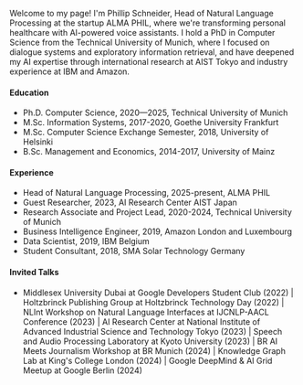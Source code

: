 
Welcome to my page! I'm Phillip Schneider, Head of Natural Language Processing at the startup ALMA PHIL, where we're transforming personal healthcare with AI-powered voice assistants. I hold a PhD in Computer Science from the Technical University of Munich, where I focused on dialogue systems and exploratory information retrieval, and have deepened my AI expertise through international research at AIST Tokyo and industry experience at IBM and Amazon.

#### Education
- Ph.D. Computer Science, 2020—2025, Technical University of Munich
- M.Sc. Information Systems, 2017-2020, Goethe University Frankfurt
- M.Sc. Computer Science Exchange Semester, 2018, University of Helsinki
- B.Sc. Management and Economics, 2014-2017, University of Mainz

#### Experience
- Head of Natural Language Processing, 2025-present, ALMA PHIL
- Guest Researcher, 2023, AI Research Center AIST Japan
- Research Associate and Project Lead, 2020-2024, Technical University of Munich 
- Business Intelligence Engineer, 2019, Amazon London and Luxembourg
- Data Scientist, 2019, IBM Belgium
- Student Consultant, 2018, SMA Solar Technology Germany

#### Invited Talks
- Middlesex University Dubai at Google Developers Student Club (2022) | Holtzbrinck Publishing Group at Holtzbrinck Technology Day (2022) | NLInt Workshop on Natural Language Interfaces at IJCNLP-AACL Conference (2023) | AI Research Center at National Institute of Advanced Industrial Science and Technology Tokyo (2023) | Speech and Audio Processing Laboratory at Kyoto University (2023) | BR AI Meets Journalism Workshop at BR Munich (2024) | Knowledge Graph Lab at King's College London (2024) | Google DeepMind \& AI Grid Meetup at Google Berlin (2024)


